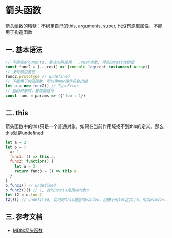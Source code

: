 <!-- 2017/9/23 -->

# 箭头函数

箭头函数的精髓：不绑定自己的this, arguments, super, 也没有原型属性，不能用于构造函数
<!--more-->

## 一. 基本语法

```javascript
// 不绑定arguments, 解决方案是用 ...rest参数, 得到的rest为数组
const func2 = (...rest) => {console.log(rest instanceof Array)}
// 没有原型属性
func2.prototype // undefined
// 不能用于构造函数，所以用new操作符会出错
let a = new func2() // TypeError
// 返回对象时，要加圆括号
const func = params => ({'foo': 1})
```

## 二. this

箭头函数中的this只是一个普通对象，如果在当前作用域找不到this的定义，那么this就是undefined

```javascript
let a = 2
let o = {
  a: 1,
  func1: () => this.a,
  func2: function() {
    let a = 3
    return func3 = () => this.a
  }
}
o.func1() // undefined
o.func2()() // 1, 此时的this是指向对象o
let f2 = o.func2
f2()() // undefined, 此时的this是指向window，但由于用let定义了a，所以window.a为undefined
```

## 三. 参考文档

- [MDN:箭头函数](https://developer.mozilla.org/zh-CN/docs/Web/JavaScript/Reference/Functions/Arrow_functions)
